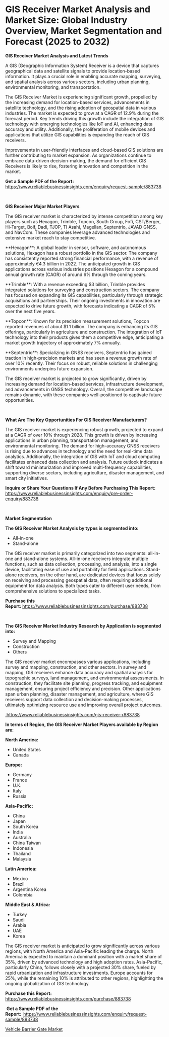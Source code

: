 <p><h1>GIS Receiver Market Analysis and Market Size: Global Industry Overview, Market Segmentation and Forecast (2025 to 2032)</h1></p><p><strong>GIS Receiver Market Analysis and Latest Trends</strong></p>
<p><p>A GIS (Geographic Information System) Receiver is a device that captures geographical data and satellite signals to provide location-based information. It plays a crucial role in enabling accurate mapping, surveying, and spatial analysis across various sectors, including urban planning, environmental monitoring, and transportation. </p><p>The GIS Receiver Market is experiencing significant growth, propelled by the increasing demand for location-based services, advancements in satellite technology, and the rising adoption of geospatial data in various industries. The market is expected to grow at a CAGR of 12.9% during the forecast period. Key trends driving this growth include the integration of GIS technology with emerging technologies like IoT and AI, enhancing data accuracy and utility. Additionally, the proliferation of mobile devices and applications that utilize GIS capabilities is expanding the reach of GIS receivers. </p><p>Improvements in user-friendly interfaces and cloud-based GIS solutions are further contributing to market expansion. As organizations continue to embrace data-driven decision-making, the demand for efficient GIS Receivers is likely to rise, fostering innovation and competition in the market.</p></p>
<p><strong>Get a Sample PDF of the Report:&nbsp;</strong> <a href="https://www.reliablebusinessinsights.com/enquiry/request-sample/883738?utm_campaign=2350&utm_medium=2&utm_source=Github&utm_content=ia&utm_term=18022025&utm_id=gis-receiver">https://www.reliablebusinessinsights.com/enquiry/request-sample/883738</a></p>
<p>&nbsp;</p>
<p><strong>GIS Receiver Major Market Players</strong></p>
<p><p>The GIS receiver market is characterized by intense competition among key players such as Hexagon, Trimble, Topcon, South Group, Fofi, CST/Berger, Hi-Target, Boif, Dadi, TJOP, TI Asahi, Magellan, Septentrio, JAVAD GNSS, and NavCom. These companies leverage advanced technologies and extensive market reach to stay competitive.</p><p>**Hexagon**: A global leader in sensor, software, and autonomous solutions, Hexagon has a robust portfolio in the GIS sector. The company has consistently reported strong financial performance, with a revenue of approximately €4.3 billion in 2022. The anticipated growth in GIS applications across various industries positions Hexagon for a compound annual growth rate (CAGR) of around 6% through the coming years.</p><p>**Trimble**: With a revenue exceeding $3 billion, Trimble provides integrated solutions for surveying and construction sectors. The company has focused on expanding its GIS capabilities, particularly through strategic acquisitions and partnerships. Their ongoing investments in innovation are expected to drive future growth, with forecasts indicating a CAGR of 5% over the next five years.</p><p>**Topcon**: Known for its precision measurement solutions, Topcon reported revenues of about $1.1 billion. The company is enhancing its GIS offerings, particularly in agriculture and construction. The integration of IoT technology into their products gives them a competitive edge, anticipating a market growth trajectory of approximately 7% annually.</p><p>**Septentrio**: Specializing in GNSS receivers, Septentrio has gained traction in high-precision markets and has seen a revenue growth rate of over 10% recently. Their focus on robust, reliable solutions in challenging environments underpins future expansion.</p><p>The GIS receiver market is projected to grow significantly, driven by increasing demand for location-based services, infrastructure development, and advancements in GNSS technology. Overall, the competitive landscape remains dynamic, with these companies well-positioned to captivate future opportunities.</p></p>
<p>&nbsp;</p>
<p><strong>What Are The Key Opportunities For GIS Receiver Manufacturers?</strong></p>
<p><p>The GIS receiver market is experiencing robust growth, projected to expand at a CAGR of over 10% through 2028. This growth is driven by increasing applications in urban planning, transportation management, and environmental monitoring. The demand for high-accuracy GNSS receivers is rising due to advances in technology and the need for real-time data analytics. Additionally, the integration of GIS with IoT and cloud computing facilitates enhanced data collection and analysis. Future outlook indicates a shift toward miniaturization and improved multi-frequency capabilities, supporting diverse sectors, including agriculture, disaster management, and smart city initiatives.</p></p>
<p><strong>Inquire or Share Your Questions If Any Before Purchasing This Report:</strong> <a href="https://www.reliablebusinessinsights.com/enquiry/pre-order-enquiry/883738?utm_campaign=2350&utm_medium=2&utm_source=Github&utm_content=ia&utm_term=18022025&utm_id=gis-receiver">https://www.reliablebusinessinsights.com/enquiry/pre-order-enquiry/883738</a></p>
<p>&nbsp;</p>
<p><strong>Market Segmentation</strong></p>
<p><strong>The GIS Receiver Market Analysis by types is segmented into:</strong></p>
<p><ul><li>All-in-one</li><li>Stand-alone</li></ul></p>
<p><p>The GIS receiver market is primarily categorized into two segments: all-in-one and stand-alone systems. All-in-one receivers integrate multiple functions, such as data collection, processing, and analysis, into a single device, facilitating ease of use and portability for field applications. Stand-alone receivers, on the other hand, are dedicated devices that focus solely on receiving and processing geospatial data, often requiring additional equipment for data analysis. Both types cater to different user needs, from comprehensive solutions to specialized tasks.</p></p>
<p><strong>Purchase this Report:&nbsp;</strong><a href="https://www.reliablebusinessinsights.com/purchase/883738?utm_campaign=2350&utm_medium=2&utm_source=Github&utm_content=ia&utm_term=18022025&utm_id=gis-receiver">https://www.reliablebusinessinsights.com/purchase/883738</a></p>
<p>&nbsp;</p>
<p><strong>The GIS Receiver Market Industry Research by Application is segmented into:</strong></p>
<p><ul><li>Survey and Mapping</li><li>Construction</li><li>Others</li></ul></p>
<p><p>The GIS receiver market encompasses various applications, including survey and mapping, construction, and other sectors. In survey and mapping, GIS receivers enhance data accuracy and spatial analysis for topographic surveys, land management, and environmental assessments. In construction, they facilitate site planning, progress tracking, and equipment management, ensuring project efficiency and precision. Other applications span urban planning, disaster management, and agriculture, where GIS receivers support data collection and decision-making processes, ultimately optimizing resource use and improving overall project outcomes.</p></p>
<p><a href="https://www.reliablebusinessinsights.com/gis-receiver-r883738?utm_campaign=2350&utm_medium=2&utm_source=Github&utm_content=ia&utm_term=18022025&utm_id=gis-receiver">&nbsp;https://www.reliablebusinessinsights.com/gis-receiver-r883738</a></p>
<p><strong>In terms of Region, the GIS Receiver Market Players available by Region are:</strong></p>
<p>
    <p> <strong> North America: </strong>
        <ul>
            <li>United States</li>
            <li>Canada</li>
        </ul>
        </p> 
    <p> <strong> Europe: </strong>
        <ul>
            <li>Germany</li>
            <li>France</li>
            <li>U.K.</li>
            <li>Italy</li>
            <li>Russia</li>
        </ul>
        </p> 
    <p> <strong> Asia-Pacific: </strong>
        <ul>
            <li>China</li>
            <li>Japan</li>
            <li>South Korea</li>
            <li>India</li>
            <li>Australia</li>
            <li>China Taiwan</li>
            <li>Indonesia</li>
            <li>Thailand</li>
            <li>Malaysia</li>
        </ul>
        </p> 
    <p> <strong> Latin America: </strong>
        <ul>
            <li>Mexico</li>
            <li>Brazil</li>
            <li>Argentina Korea</li>
            <li>Colombia</li>
        </ul>
        </p> 
    <p> <strong> Middle East & Africa: </strong>
        <ul>
            <li>Turkey</li>
            <li>Saudi</li>
            <li>Arabia</li>
            <li>UAE</li>
            <li>Korea</li>
        </ul>
    </p>
    </p>
<p><p>The GIS receiver market is anticipated to grow significantly across various regions, with North America and Asia-Pacific leading the charge. North America is expected to maintain a dominant position with a market share of 35%, driven by advanced technology and high adoption rates. Asia-Pacific, particularly China, follows closely with a projected 30% share, fueled by rapid urbanization and infrastructure investments. Europe accounts for 25%, while the remaining 10% is attributed to other regions, highlighting the ongoing globalization of GIS technology.</p></p>
<p><strong>Purchase this Report: </strong><a href="https://www.reliablebusinessinsights.com/purchase/883738?utm_campaign=2350&utm_medium=2&utm_source=Github&utm_content=ia&utm_term=18022025&utm_id=gis-receiver">https://www.reliablebusinessinsights.com/purchase/883738</a></p>
<p>&nbsp;<strong>Get a Sample PDF of the Report:&nbsp;&nbsp;</strong><a href="https://www.reliablebusinessinsights.com/enquiry/request-sample/883738?utm_campaign=2350&utm_medium=2&utm_source=Github&utm_content=ia&utm_term=18022025&utm_id=gis-receiver">https://www.reliablebusinessinsights.com/enquiry/request-sample/883738</a></p>
<p><strong></strong></p>
<p><p><a href="https://github.com/bolalfredia7777/Market-Research-Report-List-1/blob/main/vehicle-barrier-gate-market.md?utm_campaign=2350&utm_medium=2&utm_source=Github&utm_content=ia&utm_term=18022025&utm_id=gis-receiver">Vehicle Barrier Gate Market</a></p></p>
